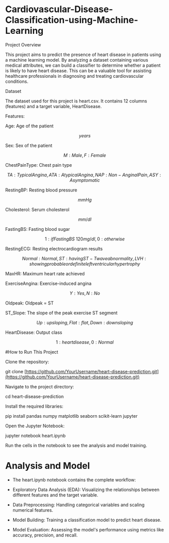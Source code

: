 # Cardiovascular-Disease-Classification-using-Machine-Learning

Project Overview

This project aims to predict the presence of heart disease in patients using a machine learning model. By analyzing a dataset containing various medical attributes, we can build a classifier to determine whether a patient is likely to have heart disease. This can be a valuable tool for assisting healthcare professionals in diagnosing and treating cardiovascular conditions.

Dataset

The dataset used for this project is heart.csv. It contains 12 columns (features) and a target variable, HeartDisease.

Features:

Age: Age of the patient 

$$years$$

Sex: Sex of the patient 

$$M: Male, F: Female$$

ChestPainType: Chest pain type 

$$TA: Typical Angina, ATA: Atypical Angina, NAP: Non-Anginal Pain, ASY: Asymptomatic$$

RestingBP: Resting blood pressure 

$$mm Hg$$

Cholesterol: Serum cholesterol 

$$mm/dl$$

FastingBS: Fasting blood sugar 

$$1: if FastingBS \> 120 mg/dl, 0: otherwise$$

RestingECG: Resting electrocardiogram results 

$$Normal: Normal, ST: having ST-T wave abnormality, LVH: showing probable or definite left ventricular hypertrophy$$

MaxHR: Maximum heart rate achieved

ExerciseAngina: Exercise-induced angina 

$$Y: Yes, N: No$$

Oldpeak: Oldpeak = ST

ST_Slope: The slope of the peak exercise ST segment 

$$Up: upsloping, Flat: flat, Down: downsloping$$

HeartDisease: Output class 

$$1: heart disease, 0: Normal$$

#How to Run This Project

Clone the repository:

git clone [https://github.com/YourUsername/heart-disease-prediction.git](https://github.com/YourUsername/heart-disease-prediction.git)



Navigate to the project directory:

cd heart-disease-prediction



Install the required libraries:

pip install pandas numpy matplotlib seaborn scikit-learn jupyter



Open the Jupyter Notebook:

jupyter notebook heart.ipynb

Run the cells in the notebook to see the analysis and model training.



# Analysis and Model

* The heart.ipynb notebook contains the complete workflow:

* Exploratory Data Analysis (EDA): Visualizing the relationships between different features and the target variable.

* Data Preprocessing: Handling categorical variables and scaling numerical features.

* Model Building: Training a classification model to predict heart disease.

* Model Evaluation: Assessing the model's performance using metrics like accuracy, precision, and recall.
